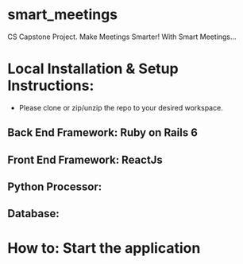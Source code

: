 # smart_meetings
CS Capstone Project. Make Meetings Smarter! With Smart Meetings...

# Local Installation & Setup Instructions:
- Please clone or zip/unzip the repo to your desired workspace.

## Back End Framework: Ruby on Rails 6

## Front End Framework: ReactJs

## Python Processor: 

## Database:

# How to: Start the application


